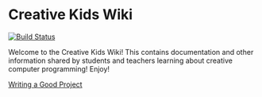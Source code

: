 # Creative Kids Wiki
[![Build Status](https://travis-ci.org/CreativeKids/wiki.svg?branch=master)](https://travis-ci.org/CreativeKids/wiki)

Welcome to the Creative Kids Wiki! This contains documentation and other information shared by students and teachers learning about creative computer programming! Enjoy!

[Writing a Good Project](Writing_a_Good_Project.md)


